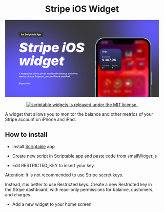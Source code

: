 <div align="center">

# Stripe iOS Widget
![Image alt](https://github.com/qoonmax/stripe-ios-widget/blob/main/img/banner.jpg)
  <p>
    <a
      href="https://github.com/MrMartineau/gatsby-theme-code-notes/blob/master/LICENSE"
    >
      <img
        src="https://img.shields.io/badge/license-MIT-blue.svg"
        alt="scriptable widgets is released under the MIT license."
      />
    </a>
  </p>
</div>

A widget that allows you to monitor the balance and other metrics of your Stripe account on iPhone and iPad.

## How to install

- Install [Scriptable](https://apps.apple.com/us/app/scriptable/id1405459188) app 

- Create new script in Scriptable app and paste code from [smallWidger.js](/src/smallWidget.js)

- Edit RESTRICTED_KEY to insert your key.

Attention: It is not recommended to use Stripe secret keys.

Instead, it is better to use Restricted keys.
Create a new Restricted key in the Stripe dashboard, with read-only permissions for balance, customers, and charges.

- Add a new widget to your home screen